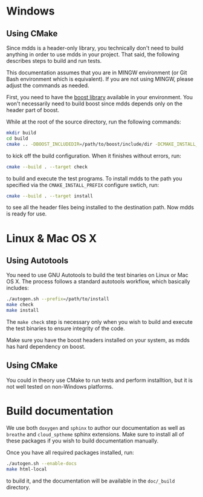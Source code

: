 
# Windows

## Using CMake

Since mdds is a header-only library, you technically don't need to build
anything in order to use mdds in your project.  That said, the following
describes steps to build and run tests.

This documentation assumes that you are in MINGW environment (or Git Bash
environment which is equivalent).  If you are not using MINGW, please adjust
the commands as needed.

First, you need to have the [boost library](https://www.boost.org/) available
in your environment.  You won't necessarily need to build boost since mdds
depends only on the header part of boost.

While at the root of the source directory, run the following commands:

```bash
mkdir build
cd build
cmake .. -DBOOST_INCLUDEDIR=/path/to/boost/include/dir -DCMAKE_INSTALL_PREFIX=/path/to/install
```

to kick off the build configuration.  When it finishes without errors, run:

```bash
cmake --build . --target check
```

to build and execute the test programs.  To install mdds to the path you
specified via the `CMAKE_INSTALL_PREFIX` configure swtich, run:

```bash
cmake --build . --target install
```

to see all the header files being installed to the destination path.  Now mdds
is ready for use.


# Linux & Mac OS X

## Using Autotools

You need to use GNU Autotools to build the test binaries on Linux or Mac OS X.
The process follows a standard autotools workflow, which basically includes:

```bash
./autogen.sh --prefix=/path/to/install
make check
make install
```

The `make check` step is necessary only when you wish to build and execute the
test binaries to ensure integrity of the code.

Make sure you have the boost headers installed on your system, as mdds has
hard dependency on boost.

## Using CMake

You could in theory use CMake to run tests and perform installtion, but it is
not well tested on non-Windows platforms.

# Build documentation

We use both `doxygen` and `sphinx` to author our documentation as well as
`breathe` and `cloud_sptheme` sphinx extensions.  Make sure to install all of
these packages if you wish to build documentation manually.

Once you have all required packages installed, run:

```bash
./autogen.sh --enable-docs
make html-local
```

to build it, and the documentation will be available in the `doc/_build`
directory.
